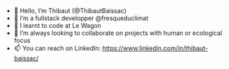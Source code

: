 - 👋 Hello, I’m Thibaut (@ThibautBaissac)
- 👀 I’m a fullstack developper @fresqueduclimat
- 🌱 I learnt to code at Le Wagon
- 💞️ I’m always looking to collaborate on projects with human or ecological focus
- 📫 You can reach on LinkedIn: https://www.linkedin.com/in/thibaut-baissac/
